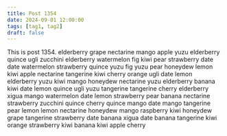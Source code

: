 ```yaml
---
title: Post 1354
date: 2024-09-01 12:00:00
tags: [tag1, tag2]
draft: false
---
```

This is post 1354.
elderberry
grape
nectarine
mango
apple
yuzu
elderberry
quince
ugli
zucchini
elderberry
watermelon
fig
kiwi
pear
strawberry
date
date
watermelon
strawberry
quince
yuzu
fig
yuzu
pear
honeydew
lemon
kiwi
apple
nectarine
tangerine
kiwi
cherry
orange
ugli
date
lemon
elderberry
yuzu
kiwi
mango
honeydew
nectarine
yuzu
elderberry
banana
kiwi
date
lemon
quince
ugli
yuzu
tangerine
tangerine
cherry
elderberry
xigua
mango
watermelon
date
lemon
strawberry
pear
banana
nectarine
strawberry
zucchini
quince
cherry
quince
mango
date
mango
tangerine
pear
lemon
lemon
nectarine
honeydew
mango
raspberry
kiwi
honeydew
grape
tangerine
strawberry
date
banana
xigua
date
banana
tangerine
kiwi
orange
strawberry
kiwi
banana
kiwi
apple
cherry
